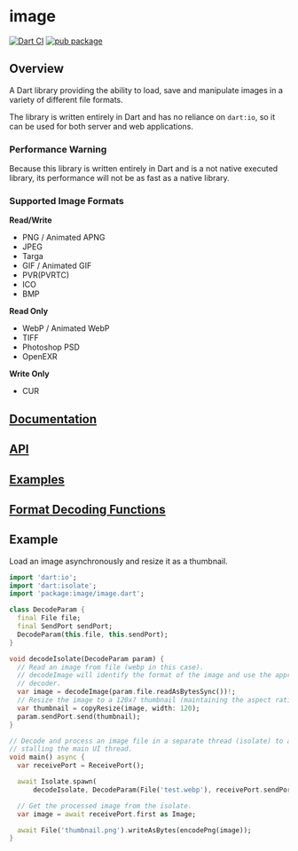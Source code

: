 # image

[![Dart CI](https://github.com/brendan-duncan/image/actions/workflows/build.yaml/badge.svg)](https://github.com/brendan-duncan/image/actions/workflows/build.yaml)
[![pub package](https://img.shields.io/pub/v/image.svg)](https://pub.dev/packages/image)

## Overview

A Dart library providing the ability to load, save and manipulate images in a variety of different file formats.

The library is written entirely in Dart and has no reliance on `dart:io`, so it can be used for both 
server and web applications.

### Performance Warning
Because this library is written entirely in Dart and is a not native executed library, its performance
will not be as fast as a native library.

### Supported Image Formats

**Read/Write**

- PNG / Animated APNG
- JPEG
- Targa
- GIF / Animated GIF
- PVR(PVRTC)
- ICO
- BMP

**Read Only**

- WebP / Animated WebP
- TIFF
- Photoshop PSD
- OpenEXR

**Write Only**

- CUR

## [Documentation](https://github.com/brendan-duncan/image/wiki)

## [API](https://pub.dev/documentation/image/latest/image/image-library.html)

## [Examples](https://github.com/brendan-duncan/image/wiki/Examples)

## [Format Decoding Functions](https://github.com/brendan-duncan/image/wiki#format-decoding-functions)

## Example

Load an image asynchronously and resize it as a thumbnail. 
```dart
import 'dart:io';
import 'dart:isolate';
import 'package:image/image.dart';

class DecodeParam {
  final File file;
  final SendPort sendPort;
  DecodeParam(this.file, this.sendPort);
}

void decodeIsolate(DecodeParam param) {
  // Read an image from file (webp in this case).
  // decodeImage will identify the format of the image and use the appropriate
  // decoder.
  var image = decodeImage(param.file.readAsBytesSync())!;
  // Resize the image to a 120x? thumbnail (maintaining the aspect ratio).
  var thumbnail = copyResize(image, width: 120);
  param.sendPort.send(thumbnail);
}

// Decode and process an image file in a separate thread (isolate) to avoid
// stalling the main UI thread.
void main() async {
  var receivePort = ReceivePort();

  await Isolate.spawn(
      decodeIsolate, DecodeParam(File('test.webp'), receivePort.sendPort));

  // Get the processed image from the isolate.
  var image = await receivePort.first as Image;

  await File('thumbnail.png').writeAsBytes(encodePng(image));
}
```
